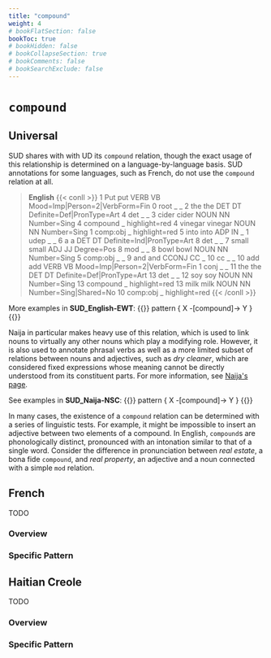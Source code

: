 ```yaml
---
title: "compound"
weight: 4
# bookFlatSection: false
bookToc: true
# bookHidden: false
# bookCollapseSection: true
# bookComments: false
# bookSearchExclude: false
---
```


# `compound`

## Universal

SUD shares with with UD its `compound` relation, though the exact usage of this relationship is determined on a language-by-language basis.
SUD annotations for some languages, such as French, do not use the `compound` relation at all.

> __English__
{{< conll >}}
1	Put	put	VERB	VB	Mood=Imp|Person=2|VerbForm=Fin	0	root	_	_
2	the	the	DET	DT	Definite=Def|PronType=Art	4	det	_	_
3	cider	cider	NOUN	NN	Number=Sing	4	compound	_	highlight=red
4	vinegar	vinegar	NOUN	NN	Number=Sing	1	comp:obj	_	highlight=red
5	into	into	ADP	IN	_	1	udep	_	_
6	a	a	DET	DT	Definite=Ind|PronType=Art	8	det	_	_
7	small	small	ADJ	JJ	Degree=Pos	8	mod	_	_
8	bowl	bowl	NOUN	NN	Number=Sing	5	comp:obj	_	_
9	and	and	CCONJ	CC	_	10	cc	_	_
10	add	add	VERB	VB	Mood=Imp|Person=2|VerbForm=Fin	1	conj	_	_
11	the	the	DET	DT	Definite=Def|PronType=Art	13	det	_	_
12	soy	soy	NOUN	NN	Number=Sing	13	compound	_	highlight=red
13	milk	milk	NOUN	NN	Number=Sing|Shared=No	10	comp:obj	_	highlight=red
{{< /conll >}}

More examples in **SUD_English-EWT**:
{{<grew corpus="SUD_English-EWT@2.13" >}}
pattern { X -[compound]-> Y }
{{</grew>}}

Naija in particular makes heavy use of this relation, which is used to link nouns to virtually any other nouns which play a modifying role.
However, it is also used to annotate phrasal verbs as well as a more limited subset of relations between nouns and adjectives, such as *dry cleaner*, which are considered fixed expressions whose meaning cannot be directly understood from its constituent parts.
For more information, see [Naija's page](../../../../language/naija/syntax/compound_phrasal_verbs).

See examples in **SUD_Naija-NSC**:
{{<grew corpus="SUD_Naija-NSC@2.13" >}}
pattern { X -[compound]-> Y }
{{</grew>}}

In many cases, the existence of a `compound` relation can be determined with a series of linguistic tests.
For example, it might be impossible to insert an adjective between two elements of a compound.
In English, `compound`s are phonologically distinct, pronounced with an intonation similar to that of a single word.
Consider the difference in pronunciation between *real estate*, a bona fide `compound`, and *real property*, an adjective and a noun connected with a simple `mod` relation.


## French

TODO
### Overview

### Specific Pattern




## Haitian Creole

TODO
### Overview

### Specific Pattern



